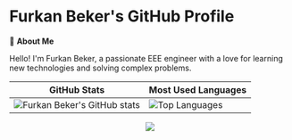 # Furkan Beker's GitHub Profile

👋 **About Me**

Hello! I'm Furkan Beker, a passionate EEE engineer with a love for learning new technologies and solving complex problems.

| GitHub Stats | Most Used Languages |
|--------------|---------------------|
| ![Furkan Beker's GitHub stats](https://github-readme-stats.vercel.app/api?username=furkanbeker&show_icons=true&theme=dark&count_private=true) | ![Top Languages](https://github-readme-stats.vercel.app/api/top-langs/?username=furkanbeker&layout=compact&theme=dark) |



<p align="center">
  <img src="https://github-readme-activity-graph.vercel.app/graph?username=furkanbeker&theme=tokyo-night&hide_border=true&hide_title=false&area=true&custom_title=Total%20contribution%20graph%20in%20all%20repo"></img>
</p>

